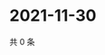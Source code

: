 # 2021-11-30

共 0 条

<!-- BEGIN WEIBO -->
<!-- 最后更新时间 Tue Nov 30 2021 02:13:34 GMT+0800 (China Standard Time) -->

<!-- END WEIBO -->
